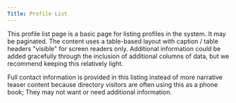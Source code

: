 ```yaml
---
Title: Profile List
---
```


This profile list page is a basic page for listing profiles in the system. It may be paginated. The content uses a table-based layout with caption / table headers "visible" for screen readers only. Additional information could be added gracefully through the inclusion of additional columns of data, but we recommend keeping this relatively light. 

Full contact information is provided in this listing instead of more narrative teaser content because directory visitors are often using this as a phone book; They may not want or need additional information.

